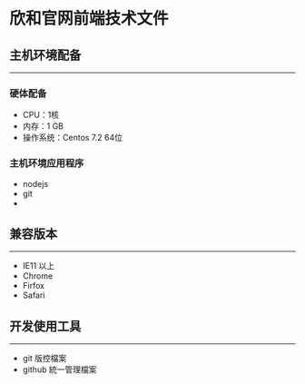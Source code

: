 # 欣和官网前端技术文件


## 主机环境配备
-----
### 硬体配备
- CPU：1核
- 内存：1 GB
- 操作系统：Centos 7.2 64位


### 主机环境应用程序
- nodejs
- git
- 




## 兼容版本
---
- IE11 以上
- Chrome
- Firfox
- Safari

## 开发使用工具
---
- git 版控檔案
- github 統一管理檔案










